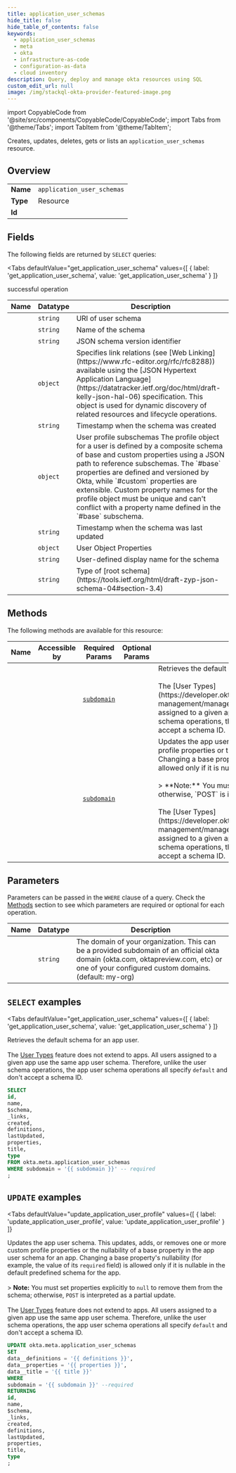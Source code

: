 ```yaml
--- 
title: application_user_schemas
hide_title: false
hide_table_of_contents: false
keywords:
  - application_user_schemas
  - meta
  - okta
  - infrastructure-as-code
  - configuration-as-data
  - cloud inventory
description: Query, deploy and manage okta resources using SQL
custom_edit_url: null
image: /img/stackql-okta-provider-featured-image.png
---
```


import CopyableCode from '@site/src/components/CopyableCode/CopyableCode';
import Tabs from '@theme/Tabs';
import TabItem from '@theme/TabItem';

Creates, updates, deletes, gets or lists an <code>application_user_schemas</code> resource.

## Overview
<table><tbody>
<tr><td><b>Name</b></td><td><code>application_user_schemas</code></td></tr>
<tr><td><b>Type</b></td><td>Resource</td></tr>
<tr><td><b>Id</b></td><td><CopyableCode code="okta.meta.application_user_schemas" /></td></tr>
</tbody></table>

## Fields

The following fields are returned by `SELECT` queries:

<Tabs
    defaultValue="get_application_user_schema"
    values={[
        { label: 'get_application_user_schema', value: 'get_application_user_schema' }
    ]}
>
<TabItem value="get_application_user_schema">

successful operation

<table>
<thead>
    <tr>
    <th>Name</th>
    <th>Datatype</th>
    <th>Description</th>
    </tr>
</thead>
<tbody>
<tr>
    <td><CopyableCode code="id" /></td>
    <td><code>string</code></td>
    <td>URI of user schema</td>
</tr>
<tr>
    <td><CopyableCode code="name" /></td>
    <td><code>string</code></td>
    <td>Name of the schema</td>
</tr>
<tr>
    <td><CopyableCode code="$schema" /></td>
    <td><code>string</code></td>
    <td>JSON schema version identifier</td>
</tr>
<tr>
    <td><CopyableCode code="_links" /></td>
    <td><code>object</code></td>
    <td>Specifies link relations (see [Web Linking](https://www.rfc-editor.org/rfc/rfc8288)) available using the [JSON Hypertext Application Language](https://datatracker.ietf.org/doc/html/draft-kelly-json-hal-06) specification. This object is used for dynamic discovery of related resources and lifecycle operations.</td>
</tr>
<tr>
    <td><CopyableCode code="created" /></td>
    <td><code>string</code></td>
    <td>Timestamp when the schema was created</td>
</tr>
<tr>
    <td><CopyableCode code="definitions" /></td>
    <td><code>object</code></td>
    <td>User profile subschemas  The profile object for a user is defined by a composite schema of base and custom properties using a JSON path to reference subschemas. The `#base` properties are defined and versioned by Okta, while `#custom` properties are extensible. Custom property names for the profile object must be unique and can't conflict with a property name defined in the `#base` subschema.</td>
</tr>
<tr>
    <td><CopyableCode code="lastUpdated" /></td>
    <td><code>string</code></td>
    <td>Timestamp when the schema was last updated</td>
</tr>
<tr>
    <td><CopyableCode code="properties" /></td>
    <td><code>object</code></td>
    <td>User Object Properties</td>
</tr>
<tr>
    <td><CopyableCode code="title" /></td>
    <td><code>string</code></td>
    <td>User-defined display name for the schema</td>
</tr>
<tr>
    <td><CopyableCode code="type" /></td>
    <td><code>string</code></td>
    <td>Type of [root schema](https://tools.ietf.org/html/draft-zyp-json-schema-04#section-3.4)</td>
</tr>
</tbody>
</table>
</TabItem>
</Tabs>

## Methods

The following methods are available for this resource:

<table>
<thead>
    <tr>
    <th>Name</th>
    <th>Accessible by</th>
    <th>Required Params</th>
    <th>Optional Params</th>
    <th>Description</th>
    </tr>
</thead>
<tbody>
<tr>
    <td><a href="#get_application_user_schema"><CopyableCode code="get_application_user_schema" /></a></td>
    <td><CopyableCode code="select" /></td>
    <td><a href="#parameter-subdomain"><code>subdomain</code></a></td>
    <td></td>
    <td>Retrieves the default schema for an app user.<br /><br />The [User Types](https://developer.okta.com/docs/apihttps://developer.okta.com/docs/api/openapi/okta-management/management/tag/UserType/) feature does not extend to apps. All users assigned to a given app use the same app user schema. Therefore, unlike the user schema operations, the app user schema operations all specify `default` and don't accept a schema ID.</td>
</tr>
<tr>
    <td><a href="#update_application_user_profile"><CopyableCode code="update_application_user_profile" /></a></td>
    <td><CopyableCode code="update" /></td>
    <td><a href="#parameter-subdomain"><code>subdomain</code></a></td>
    <td></td>
    <td>Updates the app user schema. This updates, adds, or removes one or more custom profile properties or the nullability of a base property in the app user schema for an app. Changing a base property's nullability (for example, the value of its `required` field) is allowed only if it is nullable in the default predefined schema for the app.<br /><br />&gt; **Note:** You must set properties explicitly to `null` to remove them from the schema; otherwise, `POST` is interpreted as a partial update.<br /><br />The [User Types](https://developer.okta.com/docs/apihttps://developer.okta.com/docs/api/openapi/okta-management/management/tag/UserType/) feature does not extend to apps. All users assigned to a given app use the same app user schema. Therefore, unlike the user schema operations, the app user schema operations all specify `default` and don't accept a schema ID.</td>
</tr>
</tbody>
</table>

## Parameters

Parameters can be passed in the `WHERE` clause of a query. Check the [Methods](#methods) section to see which parameters are required or optional for each operation.

<table>
<thead>
    <tr>
    <th>Name</th>
    <th>Datatype</th>
    <th>Description</th>
    </tr>
</thead>
<tbody>
<tr id="parameter-subdomain">
    <td><CopyableCode code="subdomain" /></td>
    <td><code>string</code></td>
    <td>The domain of your organization. This can be a provided subdomain of an official okta domain (okta.com, oktapreview.com, etc) or one of your configured custom domains. (default: my-org)</td>
</tr>
</tbody>
</table>

## `SELECT` examples

<Tabs
    defaultValue="get_application_user_schema"
    values={[
        { label: 'get_application_user_schema', value: 'get_application_user_schema' }
    ]}
>
<TabItem value="get_application_user_schema">

Retrieves the default schema for an app user.<br /><br />The [User Types](https://developer.okta.com/docs/apihttps://developer.okta.com/docs/api/openapi/okta-management/management/tag/UserType/) feature does not extend to apps. All users assigned to a given app use the same app user schema. Therefore, unlike the user schema operations, the app user schema operations all specify `default` and don't accept a schema ID.

```sql
SELECT
id,
name,
$schema,
_links,
created,
definitions,
lastUpdated,
properties,
title,
type
FROM okta.meta.application_user_schemas
WHERE subdomain = '{{ subdomain }}' -- required
;
```
</TabItem>
</Tabs>


## `UPDATE` examples

<Tabs
    defaultValue="update_application_user_profile"
    values={[
        { label: 'update_application_user_profile', value: 'update_application_user_profile' }
    ]}
>
<TabItem value="update_application_user_profile">

Updates the app user schema. This updates, adds, or removes one or more custom profile properties or the nullability of a base property in the app user schema for an app. Changing a base property's nullability (for example, the value of its `required` field) is allowed only if it is nullable in the default predefined schema for the app.<br /><br />&gt; **Note:** You must set properties explicitly to `null` to remove them from the schema; otherwise, `POST` is interpreted as a partial update.<br /><br />The [User Types](https://developer.okta.com/docs/apihttps://developer.okta.com/docs/api/openapi/okta-management/management/tag/UserType/) feature does not extend to apps. All users assigned to a given app use the same app user schema. Therefore, unlike the user schema operations, the app user schema operations all specify `default` and don't accept a schema ID.

```sql
UPDATE okta.meta.application_user_schemas
SET 
data__definitions = '{{ definitions }}',
data__properties = '{{ properties }}',
data__title = '{{ title }}'
WHERE 
subdomain = '{{ subdomain }}' --required
RETURNING
id,
name,
$schema,
_links,
created,
definitions,
lastUpdated,
properties,
title,
type
;
```
</TabItem>
</Tabs>

